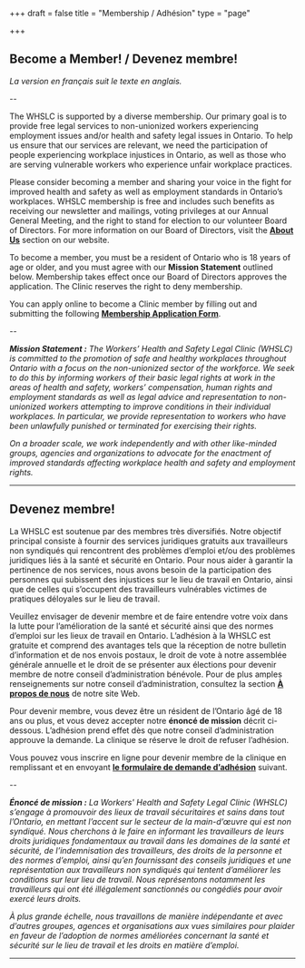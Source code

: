 +++
draft = false
title = "Membership / Adhésion"
type = "page"

+++
## Become a Member! / Devenez membre!

_La version en français suit le texte en anglais._

--

The WHSLC is supported by a diverse membership. Our primary goal is to provide free legal services to non-unionized workers experiencing employment issues and/or health and safety legal issues in Ontario. To help us ensure that our services are relevant, we need the participation of people experiencing workplace injustices in Ontario, as well as those who are serving vulnerable workers who experience unfair workplace practices.

Please consider becoming a member and sharing your voice in the fight for improved health and safety as well as employment standards in Ontario’s workplaces. WHSLC membership is free and includes such benefits as receiving our newsletter and mailings, voting privileges at our Annual General Meeting, and the right to stand for election to our volunteer Board of Directors. For more information on our Board of Directors, visit the [**About Us**](/menu/about-us/) section on our website.

To become a member, you must be a resident of Ontario who is 18 years of age or older, and you must agree with our **Mission Statement** outlined below. Membership takes effect once our Board of Directors approves the application. The Clinic reserves the right to deny membership.

You can apply online to become a Clinic member by filling out and submitting the following [**Membership Application Form**](https://goo.gl/forms/VtmDGDKXLnLXCV1S2).

--

_**Mission Statement :** The Workers’ Health and Safety Legal Clinic (WHSLC) is committed to the promotion of safe and healthy workplaces throughout Ontario with a focus on the non-unionized sector of the workforce. We seek to do this by informing workers of their basic legal rights at work in the areas of health and safety, workers’ compensation, human rights and employment standards as well as legal advice and representation to non-unionized workers attempting to improve conditions in their individual workplaces. In particular, we provide representation to workers who have been unlawfully punished or terminated for exercising their rights._

_On a broader scale, we work independently and with other like-minded groups, agencies and organizations to advocate for the enactment of improved standards affecting workplace health and safety and employment rights._


* * *

## Devenez membre!

La WHSLC est soutenue par des membres très diversifiés. Notre objectif principal consiste à fournir des services juridiques gratuits aux travailleurs non syndiqués qui rencontrent des problèmes d’emploi et/ou des problèmes juridiques liés à la santé et sécurité en Ontario. Pour nous aider à garantir la pertinence de nos services, nous avons besoin de la participation des personnes qui subissent des injustices sur le lieu de travail en Ontario, ainsi que de celles qui s’occupent des travailleurs vulnérables victimes de pratiques déloyales sur le lieu de travail.

Veuillez envisager de devenir membre et de faire entendre votre voix dans la lutte pour l’amélioration de la santé et sécurité ainsi que des normes d’emploi sur les lieux de travail en Ontario. L’adhésion à la WHSLC est gratuite et comprend des avantages tels que la réception de notre bulletin d’information et de nos envois postaux, le droit de vote à notre assemblée générale annuelle et le droit de se présenter aux élections pour devenir membre de notre conseil d’administration bénévole. Pour de plus amples renseignements sur notre conseil d’administration, consultez la section [**À propos de nous**](/menu/about-us/) de notre site Web.

Pour devenir membre, vous devez être un résident de l’Ontario âgé de 18 ans ou plus, et vous devez accepter notre **énoncé de mission** décrit ci-dessous. L’adhésion prend effet dès que notre conseil d’administration approuve la demande. La clinique se réserve le droit de refuser l’adhésion.

Vous pouvez vous inscrire en ligne pour devenir membre de la clinique en remplissant et en envoyant [**le formulaire de demande d’adhésion**](https://goo.gl/forms/VtmDGDKXLnLXCV1S2) suivant.

--

_**Énoncé de mission :** La Workers' Health and Safety Legal Clinic (WHSLC) s’engage à promouvoir des lieux de travail sécuritaires et sains dans tout l’Ontario, en mettant l’accent sur le secteur de la main-d’œuvre qui est non syndiqué. Nous cherchons à le faire en informant les travailleurs de leurs droits juridiques fondamentaux au travail dans les domaines de la santé et sécurité, de l’indemnisation des travailleurs, des droits de la personne et des normes d’emploi, ainsi qu’en fournissant des conseils juridiques et une représentation aux travailleurs non syndiqués qui tentent d’améliorer les conditions sur leur lieu de travail. Nous représentons notamment les travailleurs qui ont été illégalement sanctionnés ou congédiés pour avoir exercé leurs droits._
          
_À plus grande échelle, nous travaillons de manière indépendante et avec d’autres groupes, agences et organisations aux vues similaires pour plaider en faveur de l’adoption de normes améliorées concernant la santé et sécurité sur le lieu de travail et les droits en matière d’emploi._

***

